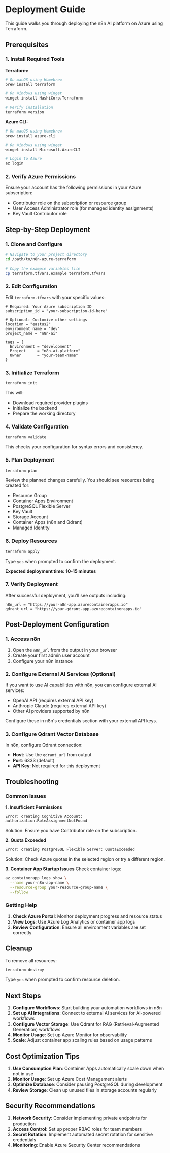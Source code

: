 # Deployment Guide

This guide walks you through deploying the n8n AI platform on Azure using Terraform.

## Prerequisites

### 1. Install Required Tools

**Terraform:**
```bash
# On macOS using Homebrew
brew install terraform

# On Windows using winget
winget install HashiCorp.Terraform

# Verify installation
terraform version
```

**Azure CLI:**
```bash
# On macOS using Homebrew
brew install azure-cli

# On Windows using winget
winget install Microsoft.AzureCLI

# Login to Azure
az login
```

### 2. Verify Azure Permissions

Ensure your account has the following permissions in your Azure subscription:
- Contributor role on the subscription or resource group
- User Access Administrator role (for managed identity assignments)
- Key Vault Contributor role

## Step-by-Step Deployment

### 1. Clone and Configure

```bash
# Navigate to your project directory
cd /path/to/n8n-azure-terraform

# Copy the example variables file
cp terraform.tfvars.example terraform.tfvars
```

### 2. Edit Configuration

Edit `terraform.tfvars` with your specific values:

```hcl
# Required: Your Azure subscription ID
subscription_id = "your-subscription-id-here"

# Optional: Customize other settings
location = "eastus2"
environment_name = "dev"
project_name = "n8n-ai"

tags = {
  Environment = "development"
  Project     = "n8n-ai-platform"
  Owner       = "your-team-name"
}
```

### 3. Initialize Terraform

```bash
terraform init
```

This will:
- Download required provider plugins
- Initialize the backend
- Prepare the working directory

### 4. Validate Configuration

```bash
terraform validate
```

This checks your configuration for syntax errors and consistency.

### 5. Plan Deployment

```bash
terraform plan
```

Review the planned changes carefully. You should see resources being created for:
- Resource Group
- Container Apps Environment
- PostgreSQL Flexible Server
- Key Vault
- Storage Account
- Container Apps (n8n and Qdrant)
- Managed Identity

### 6. Deploy Resources

```bash
terraform apply
```

Type `yes` when prompted to confirm the deployment.

**Expected deployment time: 10-15 minutes**

### 7. Verify Deployment

After successful deployment, you'll see outputs including:

```
n8n_url = "https://your-n8n-app.azurecontainerapps.io"
qdrant_url = "https://your-qdrant-app.azurecontainerapps.io"
```

## Post-Deployment Configuration

### 1. Access n8n

1. Open the `n8n_url` from the output in your browser
2. Create your first admin user account
3. Configure your n8n instance

### 2. Configure External AI Services (Optional)

If you want to use AI capabilities with n8n, you can configure external AI services:
- OpenAI API (requires external API key)
- Anthropic Claude (requires external API key)
- Other AI providers supported by n8n

Configure these in n8n's credentials section with your external API keys.

### 3. Configure Qdrant Vector Database

In n8n, configure Qdrant connection:
- **Host**: Use the `qdrant_url` from output
- **Port**: 6333 (default)
- **API Key**: Not required for this deployment

## Troubleshooting

### Common Issues

**1. Insufficient Permissions**
```
Error: creating Cognitive Account: authorization.RoleAssignmentNotFound
```
Solution: Ensure you have Contributor role on the subscription.

**2. Quota Exceeded**
```
Error: creating PostgreSQL Flexible Server: QuotaExceeded
```
Solution: Check Azure quotas in the selected region or try a different region.

**3. Container App Startup Issues**
Check container logs:
```bash
az containerapp logs show \
  --name your-n8n-app-name \
  --resource-group your-resource-group-name \
  --follow
```

### Getting Help

1. **Check Azure Portal**: Monitor deployment progress and resource status
2. **View Logs**: Use Azure Log Analytics or container app logs
3. **Review Configuration**: Ensure all environment variables are set correctly

## Cleanup

To remove all resources:

```bash
terraform destroy
```

Type `yes` when prompted to confirm resource deletion.

## Next Steps

1. **Configure Workflows**: Start building your automation workflows in n8n
2. **Set up AI Integrations**: Connect to external AI services for AI-powered workflows
3. **Configure Vector Storage**: Use Qdrant for RAG (Retrieval-Augmented Generation) workflows
4. **Monitor Usage**: Set up Azure Monitor for observability
5. **Scale**: Adjust container app scaling rules based on usage patterns

## Cost Optimization Tips

1. **Use Consumption Plan**: Container Apps automatically scale down when not in use
2. **Monitor Usage**: Set up Azure Cost Management alerts
3. **Optimize Database**: Consider pausing PostgreSQL during development
4. **Review Storage**: Clean up unused files in storage accounts regularly

## Security Recommendations

1. **Network Security**: Consider implementing private endpoints for production
2. **Access Control**: Set up proper RBAC roles for team members
3. **Secret Rotation**: Implement automated secret rotation for sensitive credentials
4. **Monitoring**: Enable Azure Security Center recommendations
